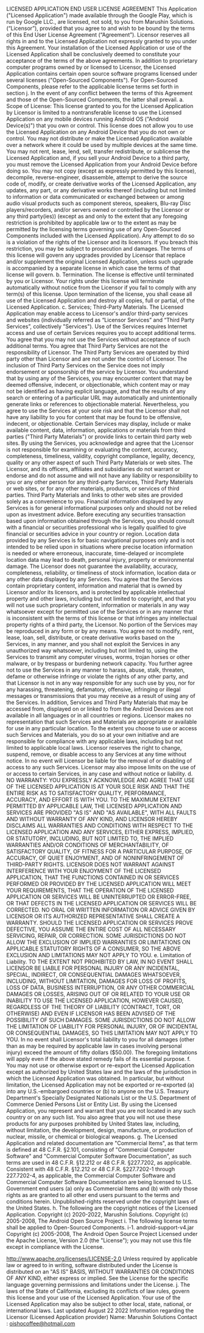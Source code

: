 LICENSED APPLICATION END USER LICENSE AGREEMENT
This Application ("Licensed Application") made available through the Google Play, which is run by Google LLC., are licensed, not sold, to you from Marushin Solutions. (“Licensor”), provided that you agree to and wish to be bound by the terms of this End User License Agreement (“Agreement”). Licensor reserves all rights in and to the Licensed Application not expressly granted to you under this Agreement.
Your installation of the Licensed Application or use of the Licensed Application shall be conclusively deemed to constitute your acceptance of the terms of the above agreements.
In addition to proprietary computer programs owned by or licensed to Licensor, the Licensed Application contains certain open source software programs licensed under several licenses ("Open-Sourced Components"). For Open-Sourced Components, please refer to the applicable license terms set forth in section j. In the event of any conflict between the terms of this Agreement and those of the Open-Sourced Components, the latter shall prevail.
a. Scope of License: This license granted to you for the Licensed Application by Licensor is limited to a nontransferable license to use the Licensed Application on any mobile devices running Android OS ("Android Device(s)") that you own or control. This license does not allow you to use the Licensed Application on any Android Device that you do not own or control. You may not distribute or make the Licensed Application available over a network where it could be used by multiple devices at the same time. You may not rent, lease, lend, sell, transfer redistribute, or sublicense the Licensed Application and, if you sell your Android Device to a third party, you must remove the Licensed Application from your Android Device before doing so. You may not copy (except as expressly permitted by this license), decompile, reverse-engineer, disassemble, attempt to derive the source code of, modify, or create derivative works of the Licensed Application, any updates, any part, or any derivative works thereof (including but not limited to information or data communicated or exchanged between or among audio visual products such as component stereos, speakers, Blu-ray Disc players/recorders, and/or servers owned or controlled by the Licensor or any third party(ies)) (except as and only to the extent that any foregoing restriction is prohibited by applicable law or to the extent as may be permitted by the licensing terms governing use of any Open-Sourced Components included with the Licensed Application). Any attempt to do so is a violation of the rights of the Licensor and its licensors. If you breach this restriction, you may be subject to prosecution and damages.
The terms of this license will govern any upgrades provided by Licensor that replace and/or supplement the original Licensed Application, unless such upgrade is accompanied by a separate license in which case the terms of that license will govern.
b. Termination. The license is effective until terminated by you or Licensor. Your rights under this license will terminate automatically without notice from the Licensor if you fail to comply with any term(s) of this license. Upon termination of the license, you shall cease all use of the Licensed Application and destroy all copies, full or partial, of the Licensed Application.
c. Services; Third-Party Materials. The Licensed Application may enable access to Licensor's and/or third-party services and websites (individually referred as “Licensor Services” and “Third Party Services”, collectively "Services"). Use of the Services requires Internet access and use of certain Services requires you to accept additional terms. You agree that you may not use the Services without acceptance of such additional terms. You agree that Third Party Services are not the responsibility of Licensor. The Third Party Services are operated by third party other than Licensor and are not under the control of Licensor. The inclusion of Third Party Services on the Service does not imply endorsement or sponsorship of the service by Licensor. 
You understand that by using any of the Services, you may encounter content that may be deemed offensive, indecent, or objectionable, which content may or may not be identified as having explicit language, and that the results of any search or entering of a particular URL may automatically and unintentionally generate links or references to objectionable material. Nevertheless, you agree to use the Services at your sole risk and that the Licensor shall not have any liability to you for content that may be found to be offensive, indecent, or objectionable. 
Certain Services may display, include or make available content, data, information, applications or materials from third parties ("Third Party Materials") or provide links to certain third party web sites. By using the Services, you acknowledge and agree that the Licensor is not responsible for examining or evaluating the content, accuracy, completeness, timeliness, validity, copyright compliance, legality, decency, quality or any other aspect of such Third Party Materials or web sites. The Licensor, and its officers, affiliates and subsidiaries do not warrant or endorse and do not assume and will not have any liability or responsibility to you or any other person for any third-party Services, Third Party Materials or web sites, or for any other materials, products, or services of third parties. Third Party Materials and links to other web sites are provided solely as a convenience to you. 
Financial information displayed by any Services is for general informational purposes only and should not be relied upon as investment advice. Before executing any securities transaction based upon information obtained through the Services, you should consult with a financial or securities professional who is legally qualified to give financial or securities advice in your country or region. Location data provided by any Services is for basic navigational purposes only and is not intended to be relied upon in situations where precise location information is needed or where erroneous, inaccurate, time-delayed or incomplete location data may lead to death, personal injury, property or environmental damage. The Licensor does not guarantee the availability, accuracy, completeness, reliability, or timeliness of stock information, location data or any other data displayed by any Services. You agree that the Services contain proprietary content, information and material that is owned by Licensor and/or its licensors, and is protected by applicable intellectual property and other laws, including but not limited to copyright, and that you will not use such proprietary content, information or materials in any way whatsoever except for permitted use of the Services or in any manner that is inconsistent with the terms of this license or that infringes any intellectual property rights of a third party, the Licensor. No portion of the Services may be reproduced in any form or by any means. You agree not to modify, rent, lease, loan, sell, distribute, or create derivative works based on the Services, in any manner, and you shall not exploit the Services in any unauthorized way whatsoever, including but not limited to, using the Services to transmit any computer viruses, worms, trojan horses or other malware, or by trespass or burdening network capacity. You further agree not to use the Services in any manner to harass, abuse, stalk, threaten, defame or otherwise infringe or violate the rights of any other party, and that Licensor is not in any way responsible for any such use by you, nor for any harassing, threatening, defamatory, offensive, infringing or illegal messages or transmissions that you may receive as a result of using any of the Services.
In addition, Services and Third Party Materials that may be accessed from, displayed on or linked to from the Android Devices are not available in all languages or in all countries or regions. Licensor makes no representation that such Services and Materials are appropriate or available for use in any particular location. To the extent you choose to use or access such Services and Materials, you do so at your own initiative and are responsible for compliance with any applicable laws, including but not limited to applicable local laws. Licensor reserves the right to change, suspend, remove, or disable access to any Services at any time without notice. In no event will Licensor be liable for the removal of or disabling of access to any such Services. Licensor may also impose limits on the use of or access to certain Services, in any case and without notice or liability. 
d. NO WARRANTY: YOU EXPRESSLY ACKNOWLEDGE AND AGREE THAT USE OF THE LICENSED APPLICATION IS AT YOUR SOLE RISK AND THAT THE ENTIRE RISK AS TO SATISFACTORY QUALITY, PERFORMANCE, ACCURACY, AND EFFORT IS WITH YOU. TO THE MAXIMUM EXTENT PERMITTED BY APPLICABLE LAW, THE LICENSED APPLICATION AND SERVICES ARE PROVIDED "AS IS" AND "AS AVAILABLE", WITH ALL FAULTS AND WITHOUT WARRANTY OF ANY KIND, AND LICENSOR HEREBY DISCLAIMS ALL WARRANTIES AND CONDITIONS WITH RESPECT TO THE LICENSED APPLICATION AND ANY SERVICES, EITHER EXPRESS, IMPLIED, OR STATUTORY, INCLUDING, BUT NOT LIMITED TO, THE IMPLIED WARRANTIES AND/OR CONDITIONS OF MERCHANTABILITY, OF SATISFACTORY QUALITY, OF FITNESS FOR A PARTICULAR PURPOSE, OF ACCURACY, OF QUIET ENJOYMENT, AND OF NONINFRINGEMENT OF THIRD-PARTY RIGHTS. LICENSOR DOES NOT WARRANT AGAINST INTERFERENCE WITH YOUR ENJOYMENT OF THE LICENSED APPLICATION, THAT THE FUNCTIONS CONTAINED IN OR SERVICES PERFORMED OR PROVIDED BY THE LICENSED APPLICATION WILL MEET YOUR REQUIREMENTS, THAT THE OPERATION OF THE LICENSED APPLICATION OR SERVICES WILL BE UNINTERRUPTED OR ERROR-FREE, OR THAT DEFECTS IN THE LICENSED APPLICATION OR SERVICES WILL BE CORRECTED. NO ORAL OR WRITTEN INFORMATION OR ADVICE GIVEN BY LICENSOR OR ITS AUTHORIZED REPRESENTATIVE SHALL CREATE A WARRANTY. SHOULD THE LICENSED APPLICATION OR SERVICES PROVE DEFECTIVE, YOU ASSUME THE ENTIRE COST OF ALL NECESSARY SERVICING, REPAIR, OR CORRECTION. SOME JURISDICTIONS DO NOT ALLOW THE EXCLUSION OF IMPLIED WARRANTIES OR LIMITATIONS ON APPLICABLE STATUTORY RIGHTS OF A CONSUMER, SO THE ABOVE EXCLUSION AND LIMITATIONS MAY NOT APPLY TO YOU.
e. Limitation of Liability. TO THE EXTENT NOT PROHIBITED BY LAW, IN NO EVENT SHALL LICENSOR BE LIABLE FOR PERSONAL INJURY OR ANY INCIDENTAL, SPECIAL, INDIRECT, OR CONSEQUENTIAL DAMAGES WHATSOEVER, INCLUDING, WITHOUT LIMITATION, DAMAGES FOR LOSS OF PROFITS, LOSS OF DATA, BUSINESS INTERRUPTION, OR ANY OTHER COMMERCIAL DAMAGES OR LOSSES, ARISING OUT OF OR RELATED TO YOUR USE OR INABILITY TO USE THE LICENSED APPLICATION, HOWEVER CAUSED, REGARDLESS OF THE THEORY OF LIABILITY (CONTRACT, TORT, OR OTHERWISE) AND EVEN IF LICENSOR HAS BEEN ADVISED OF THE POSSIBILITY OF SUCH DAMAGES. SOME JURISDICTIONS DO NOT ALLOW THE LIMITATION OF LIABILITY FOR PERSONAL INJURY, OR OF INCIDENTAL OR CONSEQUENTIAL DAMAGES, SO THIS LIMITATION MAY NOT APPLY TO YOU. In no event shall Licensor's total liability to you for all damages (other than as may be required by applicable law in cases involving personal injury) exceed the amount of fifty dollars ($50.00). The foregoing limitations will apply even if the above stated remedy fails of its essential purpose.
f. You may not use or otherwise export or re-export the Licensed Application except as authorized by United States law and the laws of the jurisdiction in which the Licensed Application was obtained. In particular, but without limitation, the Licensed Application may not be exported or re-exported (a) into any U.S.-embargoed countries or (b) to anyone on the U.S. Treasury Department's Specially Designated Nationals List or the U.S. Department of Commerce Denied Persons List or Entity List. By using the Licensed Application, you represent and warrant that you are not located in any such country or on any such list. You also agree that you will not use these products for any purposes prohibited by United States law, including, without limitation, the development, design, manufacture, or production of nuclear, missile, or chemical or biological weapons. 
g. The Licensed Application and related documentation are "Commercial Items", as that term is defined at 48 C.F.R. §2.101, consisting of "Commercial Computer Software" and "Commercial Computer Software Documentation", as such terms are used in 48 C.F.R. §12.212 or 48 C.F.R. §227.7202, as applicable. Consistent with 48 C.F.R. §12.212 or 48 C.F.R. §227.7202-1 through 227.7202-4, as applicable, the Commercial Computer Software and Commercial Computer Software Documentation are being licensed to U.S. Government end users (a) only as Commercial Items and (b) with only those rights as are granted to all other end users pursuant to the terms and conditions herein. Unpublished-rights reserved under the copyright laws of the United States.
h. The following are the copyright notices of the Licensed Application. Copyright (c) 2020-2022, Marushin Solutions. Copyright (c) 2005-2008, The Android Open Source Project 
i. The following license terms shall be applied to Open-Sourced Components.
i-1. android-support-v4.jar
Copyright (c) 2005-2008, The Android Open Source Project 
Licensed under the Apache License, Version 2.0 (the "License"); 
you may not use this file except in compliance with the License. 

http://www.apache.org/licenses/LICENSE-2.0 Unless required by applicable law or agreed to in writing, software distributed under the License is distributed on an "AS IS" BASIS, WITHOUT WARRANTIES OR CONDITIONS OF ANY KIND, either express or implied. See the License for the specific language governing permissions and limitations under the License. 
j. The laws of the State of California, excluding its conflicts of law rules, govern this license and your use of the Licensed Application. Your use of the Licensed Application may also be subject to other local, state, national, or international laws.
Last updated August 22 2022
Information regarding the Licensor (Licensed Application provider)
Name: Marushin Solutions
Contact : oishocoffee@hotmail.com
